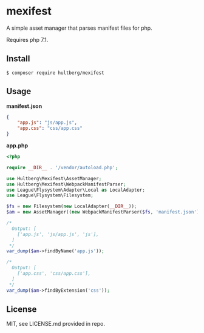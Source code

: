 # mexifest

A simple asset manager that parses manifest files for php.

Requires php 7.1.

## Install

```
$ composer require hultberg/mexifest
```

## Usage

**manifest.json**
```json
{
    "app.js": "js/app.js",
    "app.css": "css/app.css"
}
```

**app.php**
```php
<?php

require __DIR__ . '/vendor/autoload.php';

use Hultberg\Mexifest\AssetManager;
use Hultberg\Mexifest\WebpackManifestParser;
use League\Flysystem\Adapter\Local as LocalAdapter;
use League\Flysystem\Filesystem;

$fs = new Filesystem(new LocalAdapter(__DIR__));
$am = new AssetManager((new WebpackManifestParser($fs, 'manifest.json'))->parse());

/*
  Output: [
    ['app.js', 'js/app.js', 'js'],
  ]
 */
var_dump($am->findByName('app.js'));

/*
  Output: [
    ['app.css', 'css/app.css'],
  ]
 */
var_dump($am->findByExtension('css'));
```

## License

MIT, see LICENSE.md provided in repo.
